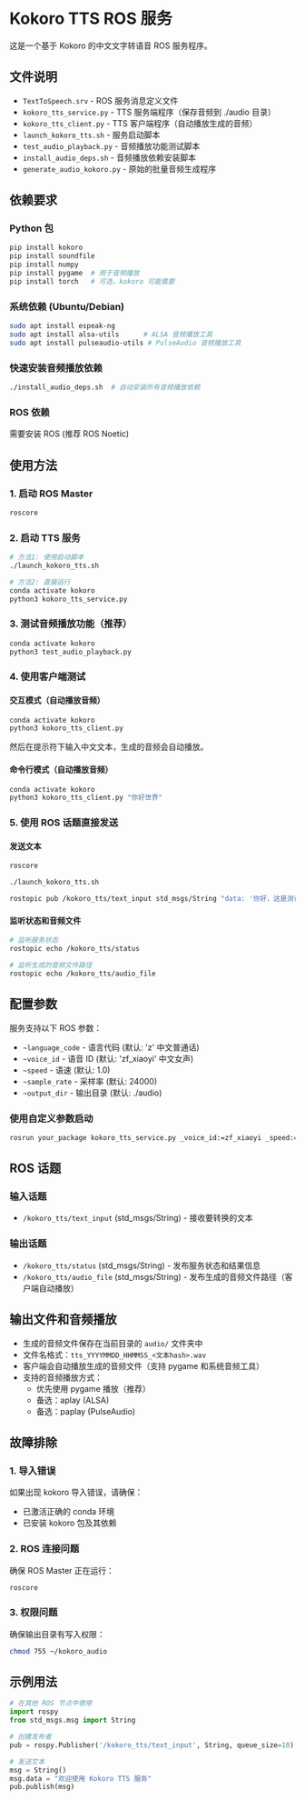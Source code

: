 # Kokoro TTS ROS 服务

这是一个基于 Kokoro 的中文文字转语音 ROS 服务程序。

## 文件说明

- `TextToSpeech.srv` - ROS 服务消息定义文件
- `kokoro_tts_service.py` - TTS 服务端程序（保存音频到 ./audio 目录）
- `kokoro_tts_client.py` - TTS 客户端程序（自动播放生成的音频）
- `launch_kokoro_tts.sh` - 服务启动脚本
- `test_audio_playback.py` - 音频播放功能测试脚本
- `install_audio_deps.sh` - 音频播放依赖安装脚本
- `generate_audio_kokoro.py` - 原始的批量音频生成程序

## 依赖要求

### Python 包
```bash
pip install kokoro
pip install soundfile
pip install numpy
pip install pygame  # 用于音频播放
pip install torch   # 可选，kokoro 可能需要
```

### 系统依赖 (Ubuntu/Debian)
```bash
sudo apt install espeak-ng
sudo apt install alsa-utils      # ALSA 音频播放工具
sudo apt install pulseaudio-utils # PulseAudio 音频播放工具
```

### 快速安装音频播放依赖
```bash
./install_audio_deps.sh  # 自动安装所有音频播放依赖
```

### ROS 依赖
需要安装 ROS (推荐 ROS Noetic)

## 使用方法

### 1. 启动 ROS Master
```bash
roscore
```

### 2. 启动 TTS 服务
```bash
# 方法1: 使用启动脚本
./launch_kokoro_tts.sh

# 方法2: 直接运行
conda activate kokoro
python3 kokoro_tts_service.py
```

### 3. 测试音频播放功能（推荐）
```bash
conda activate kokoro
python3 test_audio_playback.py
```

### 4. 使用客户端测试

#### 交互模式（自动播放音频）
```bash
conda activate kokoro
python3 kokoro_tts_client.py
```
然后在提示符下输入中文文本，生成的音频会自动播放。

#### 命令行模式（自动播放音频）
```bash
conda activate kokoro
python3 kokoro_tts_client.py "你好世界"
```

### 5. 使用 ROS 话题直接发送

#### 发送文本
```bash
roscore
```
```bash
./launch_kokoro_tts.sh
```
```bash
rostopic pub /kokoro_tts/text_input std_msgs/String "data: '你好，这是测试文本'"
```

#### 监听状态和音频文件
```bash
# 监听服务状态
rostopic echo /kokoro_tts/status

# 监听生成的音频文件路径
rostopic echo /kokoro_tts/audio_file
```

## 配置参数

服务支持以下 ROS 参数：

- `~language_code` - 语言代码 (默认: 'z' 中文普通话)
- `~voice_id` - 语音 ID (默认: 'zf_xiaoyi' 中文女声)
- `~speed` - 语速 (默认: 1.0)
- `~sample_rate` - 采样率 (默认: 24000)
- `~output_dir` - 输出目录 (默认: ./audio)

### 使用自定义参数启动
```bash
rosrun your_package kokoro_tts_service.py _voice_id:=zf_xiaoyi _speed:=1.2 _output_dir:=/tmp/audio
```

## ROS 话题

### 输入话题
- `/kokoro_tts/text_input` (std_msgs/String) - 接收要转换的文本

### 输出话题
- `/kokoro_tts/status` (std_msgs/String) - 发布服务状态和结果信息
- `/kokoro_tts/audio_file` (std_msgs/String) - 发布生成的音频文件路径（客户端自动播放）

## 输出文件和音频播放

- 生成的音频文件保存在当前目录的 `audio/` 文件夹中
- 文件名格式：`tts_YYYYMMDD_HHMMSS_<文本hash>.wav`
- 客户端会自动播放生成的音频文件（支持 pygame 和系统音频工具）
- 支持的音频播放方式：
  - 优先使用 pygame 播放（推荐）
  - 备选：aplay (ALSA)
  - 备选：paplay (PulseAudio)

## 故障排除

### 1. 导入错误
如果出现 kokoro 导入错误，请确保：
- 已激活正确的 conda 环境
- 已安装 kokoro 包及其依赖

### 2. ROS 连接问题
确保 ROS Master 正在运行：
```bash
roscore
```

### 3. 权限问题
确保输出目录有写入权限：
```bash
chmod 755 ~/kokoro_audio
```

## 示例用法

```python
# 在其他 ROS 节点中使用
import rospy
from std_msgs.msg import String

# 创建发布者
pub = rospy.Publisher('/kokoro_tts/text_input', String, queue_size=10)

# 发送文本
msg = String()
msg.data = "欢迎使用 Kokoro TTS 服务"
pub.publish(msg)
``` 

